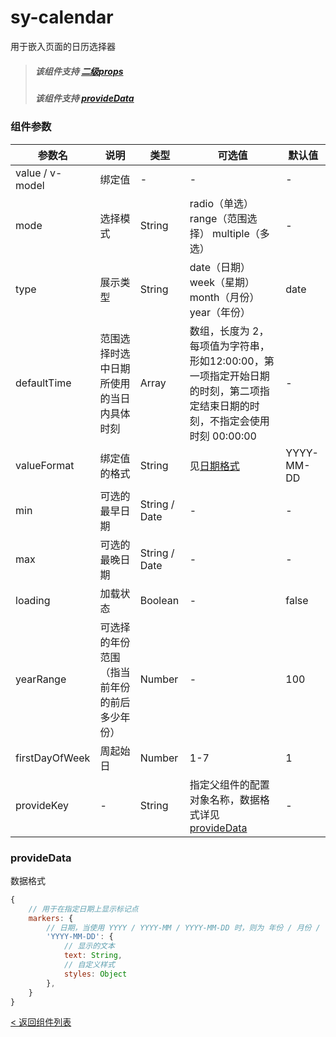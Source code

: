 sy-calendar
===========================
用于嵌入页面的日历选择器
> ##### 该组件支持 [二级props](https://github.com/i-yxs/sy-ui/blob/main/README.md#二级props)
> ##### 该组件支持 [provideData](https://github.com/i-yxs/sy-ui/blob/main/README.md#provideData)

### 组件参数

|参数名|说明|类型|可选值|默认值|
|---|---|---|---|---|
|value / v-model|绑定值|-|-|-|
|mode|选择模式|String|radio（单选） range（范围选择） multiple（多选）|-|
|type|展示类型|String|date（日期） week（星期） month（月份） year（年份）|date|
|defaultTime|范围选择时选中日期所使用的当日内具体时刻|Array|数组，长度为 2，每项值为字符串，形如12:00:00，第一项指定开始日期的时刻，第二项指定结束日期的时刻，不指定会使用时刻 00:00:00|-|
|valueFormat|绑定值的格式|String|见[日期格式](https://github.com/i-yxs/sy-ui/blob/main/README.md#日期格式)|YYYY-MM-DD|
|min|可选的最早日期|String / Date|-|-|
|max|可选的最晚日期|String / Date|-|-|
|loading|加载状态|Boolean|-|false|
|yearRange|可选择的年份范围（指当前年份的前后多少年份）|Number|-|100|
|firstDayOfWeek|周起始日|Number|1-7|1|
|provideKey|-|String|指定父组件的配置对象名称，数据格式详见[provideData](https://github.com/i-yxs/sy-ui/blob/main/components/sy-ui/components/sy-calendar/README.md#providedata)|-|

### provideData

数据格式

```js
{
    // 用于在指定日期上显示标记点
    markers: {
        // 日期，当使用 YYYY / YYYY-MM / YYYY-MM-DD 时，则为 年份 / 月份 / 日期 视图添加标记点
        'YYYY-MM-DD': {
            // 显示的文本
            text: String,
            // 自定义样式
            styles: Object
        },
    }
}
```

[< 返回组件列表](https://github.com/i-yxs/sy-ui/blob/main/README.md#组件列表)
